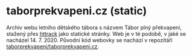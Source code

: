 # taborprekvapeni.cz (static)

Archiv webu letního dětského tábora s názvem Tábor plný překvapení, stažený přes [httrack](https://www.httrack.com/) jako statické stránky. Web je v té podobě, v jaké se nacházel 14. 7. 2020. Původní kód webovky se nachází v repozitáři [taborprekvapeni/taborprekvapeni.cz](https://github.com/taborprekvapeni/taborprekvapeni.cz).
